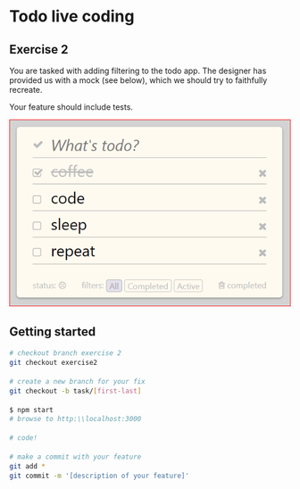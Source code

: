 # Todo live coding

## Exercise 2
You are tasked with adding filtering to the todo app. The designer has provided us with a mock (see below), which we should try to faithfully recreate.

Your feature should include tests.

![todo filter buttons](./client/assets/images/filters.png)

## Getting started

```bash
# checkout branch exercise 2
git checkout exercise2

# create a new branch for your fix
git checkout -b task/[first-last]

$ npm start
# browse to http:\\localhost:3000

# code!

# make a commit with your feature
git add *
git commit -m '[description of your feature]'
```
